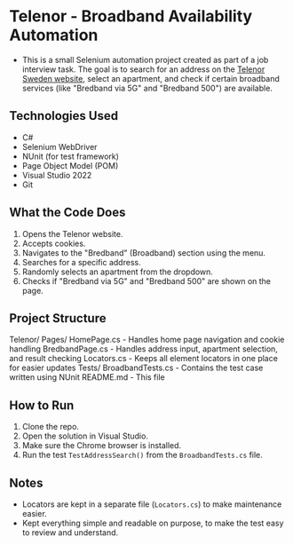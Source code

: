 # Telenor - Broadband Availability Automation 

- This is a small Selenium automation project created as part of a job interview task. The goal is to search for an address on the [Telenor Sweden website](https://www.telenor.se/), select an apartment, and check if certain broadband services (like "Bredband via 5G" and "Bredband 500") are available.

## Technologies Used

- C#
- Selenium WebDriver
- NUnit (for test framework)
- Page Object Model (POM)
- Visual Studio 2022
- Git

## What the Code Does

1. Opens the Telenor website.
2. Accepts cookies.
3. Navigates to the "Bredband" (Broadband) section using the menu.
4. Searches for a specific address.
5. Randomly selects an apartment from the dropdown.
6. Checks if "Bredband via 5G" and "Bredband 500" are shown on the page.

## Project Structure

Telenor/
  Pages/
    HomePage.cs - Handles home page navigation and cookie handling
    BredbandPage.cs - Handles address input, apartment selection, and result checking
    Locators.cs - Keeps all element locators in one place for easier updates
  Tests/
    BroadbandTests.cs - Contains the test case written using NUnit
  README.md - This file

## How to Run

1. Clone the repo.
2. Open the solution in Visual Studio.
3. Make sure the Chrome browser is installed.
4. Run the test `TestAddressSearch()` from the `BroadbandTests.cs` file.

## Notes

- Locators are kept in a separate file (`Locators.cs`) to make maintenance easier.
- Kept everything simple and readable on purpose, to make the test easy to review and understand.